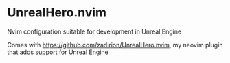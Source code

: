 # UnrealHero.nvim

Nvim configuration suitable for development in Unreal Engine

Comes with https://github.com/zadirion/UnrealHero.nvim, my neovim plugin that adds support for Unreal Engine
